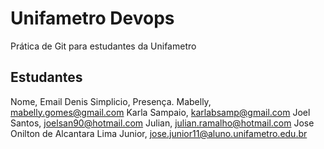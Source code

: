# Unifametro Devops

Prática de Git para estudantes da Unifametro


## Estudantes
Nome, Email
Denis Simplicio, Presença.
Mabelly, mabelly.gomes@gmail.com
Karla Sampaio, karlabsamp@gmail.com
Joel Santos, joelsan90@hotmail.com
Julian, julian.ramalho@hotmail.com
Jose Onilton de Alcantara Lima Junior, jose.junior11@aluno.unifametro.edu.br
